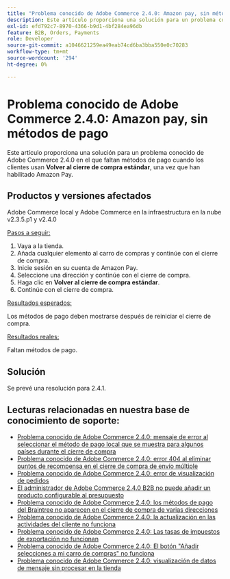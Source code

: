 ```yaml
---
title: "Problema conocido de Adobe Commerce 2.4.0: Amazon pay, sin métodos de pago"
description: Este artículo proporciona una solución para un problema conocido de Adobe Commerce 2.4.0 en el que faltan métodos de pago cuando los clientes utilizan **Volver al cierre de compra estándar**, después de habilitar Amazon Pay.
exl-id: efd792c7-8970-4366-b9d1-4bf284ea96db
feature: B2B, Orders, Payments
role: Developer
source-git-commit: a1046621259ea49eab74cd6ba3bba550e0c70283
workflow-type: tm+mt
source-wordcount: '294'
ht-degree: 0%

---
```


# Problema conocido de Adobe Commerce 2.4.0: Amazon pay, sin métodos de pago

Este artículo proporciona una solución para un problema conocido de Adobe Commerce 2.4.0 en el que faltan métodos de pago cuando los clientes usan **Volver al cierre de compra estándar**, una vez que han habilitado Amazon Pay.

## Productos y versiones afectados

Adobe Commerce local y Adobe Commerce en la infraestructura en la nube v2.3.5.p1 y v2.4.0

<u>Pasos a seguir:</u>

1. Vaya a la tienda.
1. Añada cualquier elemento al carro de compras y continúe con el cierre de compra.
1. Inicie sesión en su cuenta de Amazon Pay.
1. Seleccione una dirección y continúe con el cierre de compra.
1. Haga clic en **Volver al cierre de compra estándar**.
1. Continúe con el cierre de compra.

<u>Resultados esperados:</u>

Los métodos de pago deben mostrarse después de reiniciar el cierre de compra.

<u>Resultados reales:</u>

Faltan métodos de pago.

## Solución

Se prevé una resolución para 2.4.1.

## Lecturas relacionadas en nuestra base de conocimiento de soporte:

* [Problema conocido de Adobe Commerce 2.4.0: mensaje de error al seleccionar el método de pago local que se muestra para algunos países durante el cierre de compra](/help/troubleshooting/payments/magento-2-4-0-checkout-error-selecting-local-payments.md)
* [Problema conocido de Adobe Commerce 2.4.0: error 404 al eliminar puntos de recompensa en el cierre de compra de envío múltiple](/help/troubleshooting/storefront/magento-2-4-0-404-error-removing-rewards-points-on-multi-shipping-checkout.md)
* [Problema conocido de Adobe Commerce 2.4.0: error de visualización de pedidos](/help/troubleshooting/storefront/magento-2-4-0-known-issue-orders-display-error.md)
* [El administrador de Adobe Commerce 2.4.0 B2B no puede añadir un producto configurable al presupuesto](/help/troubleshooting/miscellaneous/magento-2-4-0-b2b-admin-can-t-add-configurable-product-to-quote.md)
* [Problema conocido de Adobe Commerce 2.4.0: los métodos de pago del Braintree no aparecen en el cierre de compra de varias direcciones](/help/troubleshooting/payments/magento-2-4-0-braintree-not-in-multiple-addresses-checkout.md)
* [Problema conocido de Adobe Commerce 2.4.0: la actualización en las actividades del cliente no funciona](/help/troubleshooting/miscellaneous/magento-2-4-0-refresh-on-customer-activities-does-not-work.md)
* [Problema conocido de Adobe Commerce 2.4.0: Las tasas de impuestos de exportación no funcionan](/help/troubleshooting/miscellaneous/magento-2-4-0-known-issue-export-tax-rates-does-not-work.md)
* [Problema conocido de Adobe Commerce 2.4.0: El botón &quot;Añadir selecciones a mi carro de compras&quot; no funciona](/help/troubleshooting/miscellaneous/magento-2-4-0-add-selections-to-my-cart-does-not-work.md)
* [Problema conocido de Adobe Commerce 2.4.0: visualización de datos de mensaje sin procesar en la tienda](/help/troubleshooting/storefront/magento-2-4-0-issue-storefront-raw-message-data-display.md)
